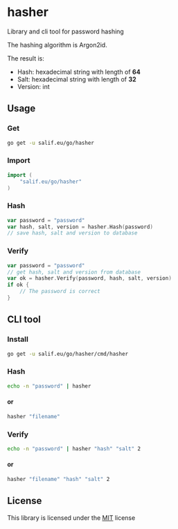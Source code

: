 # hasher

Library and cli tool for password hashing

The hashing algorithm is Argon2id.

The result is:

* Hash: hexadecimal string with length of **64**
* Salt: hexadecimal string with length of **32**
* Version: int

## Usage

### Get

```sh
go get -u salif.eu/go/hasher
```

### Import

```go
import (
    "salif.eu/go/hasher"
)
```

### Hash

```go
var password = "password"
var hash, salt, version = hasher.Hash(password)
// save hash, salt and version to database
```

### Verify

```go
var password = "password"
// get hash, salt and version from database
var ok = hasher.Verify(password, hash, salt, version)
if ok {
    // The password is correct
}
```

## CLI tool

### Install

```sh
go get -u salif.eu/go/hasher/cmd/hasher
```

### Hash

```sh
echo -n "password" | hasher
```

#### or

```sh
hasher "filename"
```

### Verify

```sh
echo -n "password" | hasher "hash" "salt" 2
```

#### or

```sh
hasher "filename" "hash" "salt" 2
```

## License

This library is licensed under the [MIT](./LICENSE) license
